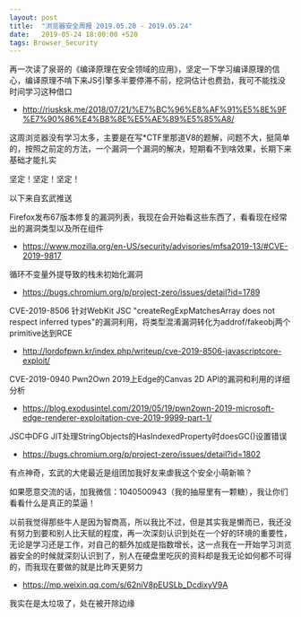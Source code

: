 ```yaml
---
layout: post
title:  "浏览器安全周报 2019.05.20 - 2019.05.24"
date:   2019-05-24 18:00:00 +520
tags: Browser_Security
---
```


再一次读了泉哥的《编译原理在安全领域的应用》，坚定一下学习编译原理的信心，编译原理不啃下来JS引擎多半要停滞不前，挖洞估计也费劲，我可不能找没时间学习这种借口
- http://riusksk.me/2018/07/21/%E7%BC%96%E8%AF%91%E5%8E%9F%E7%90%86%E4%B8%8E%E5%AE%89%E5%85%A8/

这周浏览器没有学习太多，主要是在写*CTF里那道V8的题解，问题不大，挺简单的，按照之前定的方法，一个漏洞一个漏洞的解决，短期看不到啥效果，长期下来基础才能扎实

坚定！坚定！坚定！

以下来自玄武推送

Firefox发布67版本修复的漏洞列表，我现在会开始看这些东西了，看看现在经常出的漏洞类型以及所在组件
- https://www.mozilla.org/en-US/security/advisories/mfsa2019-13/#CVE-2019-9817

循环不变量外提导致的栈未初始化漏洞
- https://bugs.chromium.org/p/project-zero/issues/detail?id=1789

CVE-2019-8506 针对WebKit JSC "createRegExpMatchesArray does not respect inferred types"的漏洞利用，将类型混淆漏洞转化为addrof/fakeobj两个primitive达到RCE
- http://lordofpwn.kr/index.php/writeup/cve-2019-8506-javascriptcore-exploit/

CVE-2019-0940 Pwn2Own 2019上Edge的Canvas 2D API的漏洞和利用的详细分析
- https://blog.exodusintel.com/2019/05/19/pwn2own-2019-microsoft-edge-renderer-exploitation-cve-2019-9999-part-1/

JSC中DFG JIT处理StringObjects的HasIndexedProperty时doesGC()设置错误 
- https://bugs.chromium.org/p/project-zero/issues/detail?id=1802

有点神奇，玄武的大佬最近是组团加我好友来虐我这个安全小萌新嘛？

如果愿意交流的话，加我微信：1040500943（我的抽屉里有一颗糖），我让你们看看什么是真正的菜逼！

以前我觉得那些牛人是因为智商高，所以我比不过，但是其实我是懒而已，我还没有努力到要和别人比天赋的程度，再一次深刻认识到处在一个好的环境的重要性，无论是学习还是工作，对自己的额外加成是指数增长，这一点我在一开始学习浏览器安全的时候就深刻认识到了，别人在硬盘里吃灰的资料却是我无论如何都不可得的，而我现在要做的就是比昨天更努力

- https://mp.weixin.qq.com/s/62niV8pEUSLb_DcdixyV9A

我实在是太垃圾了，处在被开除边缘